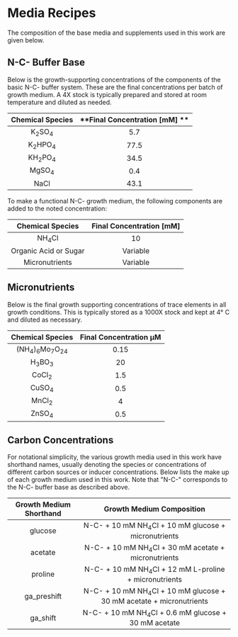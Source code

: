 # Media Recipes

The composition of the base media and supplements 
used in this work are given below. 


## N-C- Buffer Base
Below is the growth-supporting concentrations of the components of the basic N-C-
buffer system. These are the final concentrations per batch of growth medium. A 
4X stock is typically prepared and stored at room temperature and diluted as needed. 

| **Chemical Species** | **Final Concentration [mM] ** | 
|:--:|:--:|
|K<sub>2</sub>SO<sub>4</sub> | 5.7 | 
|K<sub>2</sub>HPO<sub>4</sub> | 77.5|
|KH<sub>2</sub>PO<sub>4</sub> | 34.5|
|MgSO<sub>4</sub> | 0.4|
|NaCl | 43.1 |


To make a functional N-C- growth medium, the following components are added to 
the noted concentration:

|**Chemical Species** | **Final Concentration [mM]**|
|:--:|:--:|
|NH<sub>4</sub>Cl |  10  |
|Organic Acid or Sugar | Variable |
| Micronutrients | Variable |

## Micronutrients
Below is the final growth supporting concentrations of trace elements in all 
growth conditions. This is typically stored as a 1000X stock and kept at 4° C
and diluted as necessary. 

|**Chemical Species** | **Final Concentration µM** |
| :--: | :--: |
| (NH<sub>4</sub>)<sub>6</sub>Mo<sub>7</sub>O<sub>24</sub>| 0.15 |
|H<sub>3</sub>BO<sub>3</sub> | 20 | 
|CoCl<sub>2</sub> | 1.5 |
|CuSO<sub>4</sub> | 0.5 |
|MnCl<sub>2</sub> | 4  | 
|ZnSO<sub>4</sub>| 0.5 |

## Carbon Concentrations
For notational simplicity, the various growth media used in this work have 
shorthand names, usually denoting the species or concentrations of different 
carbon sources or inducer concentrations. Below lists the make up of each growth 
medium used in this work. Note that "N-C-" corresponds to the N-C- buffer 
base as described above.

| **Growth Medium Shorthand** | **Growth Medium Composition** |
|:--:|:--:|
| glucose | N-C- + 10 mM NH<sub>4</sub>Cl +  10 mM glucose  + micronutrients|
| acetate | N-C- + 10 mM NH<sub>4</sub>Cl + 30 mM acetate  + micronutrients| 
| proline | N-C- + 10 mM NH<sub>4</sub>Cl + 12 mM L-proline + micronutrients | 
| ga_preshift | N-C- + 10 mM NH<sub>4</sub>Cl + 10 mM glucose + 30 mM acetate + micronutrients|
| ga_shift | N-C- + 10 mM NH<sub>4</sub>Cl + 0.6 mM glucose + 30 mM acetate |
